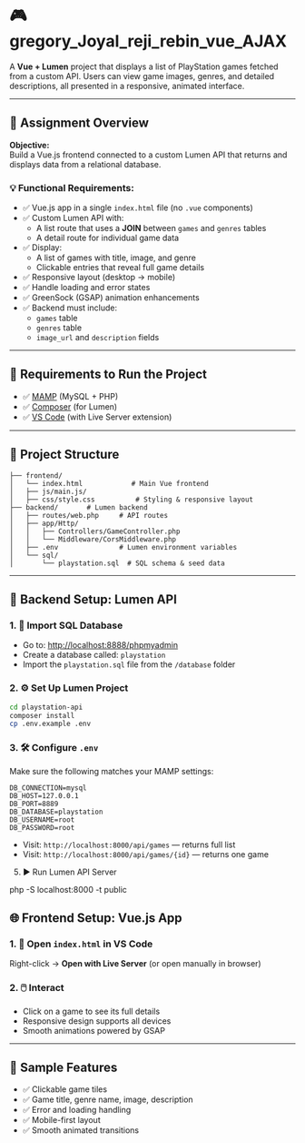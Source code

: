 # 🎮 gregory_Joyal_reji_rebin_vue_AJAX

A **Vue + Lumen** project that displays a list of PlayStation games fetched from a custom API. Users can view game images, genres, and detailed descriptions, all presented in a responsive, animated interface.



---

## 📘 Assignment Overview

**Objective:**  
Build a Vue.js frontend connected to a custom Lumen API that returns and displays data from a relational database.

### 💡 Functional Requirements:

- ✅ Vue.js app in a single `index.html` file (no `.vue` components)
- ✅ Custom Lumen API with:
  - A list route that uses a **JOIN** between `games` and `genres` tables
  - A detail route for individual game data
- ✅ Display:
  - A list of games with title, image, and genre
  - Clickable entries that reveal full game details
- ✅ Responsive layout (desktop → mobile)
- ✅ Handle loading and error states
- ✅ GreenSock (GSAP) animation enhancements
- ✅ Backend must include:
  - `games` table
  - `genres` table
  - `image_url` and `description` fields

---

## 🧰 Requirements to Run the Project

- ✅ [MAMP](https://www.mamp.info) (MySQL + PHP)
- ✅ [Composer](https://getcomposer.org) (for Lumen)
- ✅ [VS Code](https://code.visualstudio.com/) (with Live Server extension)


---

## 📁 Project Structure

```
├── frontend/
│   └── index.html            # Main Vue frontend
│   ├── js/main.js/
│   ├── css/style.css          # Styling & responsive layout
├── backend/       # Lumen backend
│   ├── routes/web.php     # API routes
│   ├── app/Http/
│   │   ├── Controllers/GameController.php
│   │   └── Middleware/CorsMiddleware.php
│   ├── .env               # Lumen environment variables
│   └── sql/
│       └── playstation.sql  # SQL schema & seed data
```

---

## 🔧 Backend Setup: Lumen API

### 1. 📂 Import SQL Database

- Go to: [http://localhost:8888/phpmyadmin](http://localhost:8888/phpmyadmin)
- Create a database called: `playstation`
- Import the `playstation.sql` file from the `/database` folder

### 2. ⚙️ Set Up Lumen Project

```bash
cd playstation-api
composer install
cp .env.example .env
```

### 3. 🛠️ Configure `.env`

Make sure the following matches your MAMP settings:

```env
DB_CONNECTION=mysql
DB_HOST=127.0.0.1
DB_PORT=8889
DB_DATABASE=playstation
DB_USERNAME=root
DB_PASSWORD=root
```

- Visit: `http://localhost:8000/api/games` — returns full list
- Visit: `http://localhost:8000/api/games/{id}` — returns one game


5. ▶️ Run Lumen API Server

php -S localhost:8000 -t public



## 🌐 Frontend Setup: Vue.js App

### 1. 📂 Open `index.html` in VS Code  
Right-click → **Open with Live Server** (or open manually in browser)

### 2. 🖱️ Interact
- Click on a game to see its full details
- Responsive design supports all devices
- Smooth animations powered by GSAP

---

## 📸 Sample Features

- ✅ Clickable game tiles
- ✅ Game title, genre name, image, description
- ✅ Error and loading handling
- ✅ Mobile-first layout
- ✅ Smooth animated transitions
